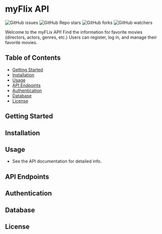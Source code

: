 # myFlix API
![GitHub issues](https://img.shields.io/github/issues/eahowell/movie_api?color=yellow)
![GitHub Repo stars](https://img.shields.io/github/stars/eahowell/movie_api)
![GitHub forks](https://img.shields.io/github/forks/eahowell/movie_api)
![GitHub watchers](https://img.shields.io/github/watchers/eahowell/movie_api)

Welcome to the myFLix API! Find the information for favorite movies (directors, actors, genres, etc.) Users can register, log in, and manage their favorite movies.

## Table of Contents

- [Getting Started](#getting-started)
- [Installation](#installation)
- [Usage](#usage)
- [API Endpoints](#api-endpoints)
- [Authentication](#authentication)
- [Database](#database)
- [License](#license)

## Getting Started

## Installation

## Usage
- See the API documentation for detailed info.

## API Endpoints

## Authentication

## Database

## License
